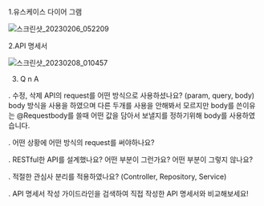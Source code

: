 1.유스케이스 다이어 그램

![스크린샷_20230206_052209](https://user-images.githubusercontent.com/121671967/217019194-ecd7f137-4f14-4511-8582-7f70b23550ac.png)

2.API 명세서

![스크린샷_20230208_010457](https://user-images.githubusercontent.com/121671967/217298141-06eb63c2-31d3-49d9-af88-c40dfbaea670.png)

3. Q n A

. 수정, 삭제 API의 request를 어떤 방식으로 사용하셨나요? (param, query, body)
body 방식을 사용을 하였으며 다른 두개를 사용을 안해봐서 모르지만 body를 쓴이유는 @Requestbody를 쓸때 어떤 값을 담아서 보낼지를 정하기위해 body를 사용하였습니다.

. 어떤 상황에 어떤 방식의 request를 써야하나요?

. RESTful한 API를 설계했나요? 어떤 부분이 그런가요? 어떤 부분이 그렇지 않나요?


. 적절한 관심사 분리를 적용하였나요? (Controller, Repository, Service)


. API 명세서 작성 가이드라인을 검색하여 직접 작성한 API 명세서와 비교해보세요!
